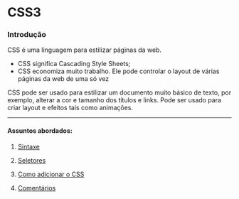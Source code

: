 # CSS3

### Introdução

CSS é uma linguagem para estilizar páginas da web.

- CSS significa Cascading Style Sheets;
- CSS economiza muito trabalho. Ele pode controlar o layout de várias páginas da web de uma só vez

CSS pode ser usado para estilizar um documento muito básico de texto, por exemplo, alterar a cor e tamanho dos títulos e links. Pode ser usado para criar layout e efeitos tais como animações.

---

#### Assuntos abordados: 

1. [Sintaxe](aulas/1.3-sintaxe)

2. [Seletores](aulas/1.4-seletores)

3. [Como adicionar o CSS](aulas/1.5-como-adicionar-css)

4. [Comentários](aulas/1.6-comentarios)

   
